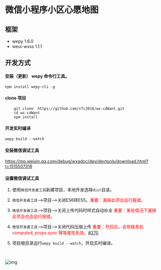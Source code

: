 # 微信小程序小区心愿地图
## 框架
- wepy 1.6.0 
- weui-wxss 1.1.1
## 开发方式
#### 安装（更新） wepy 命令行工具。
```console
npm install wepy-cli -g
```
#### clone 项目
```
    git clone  https://github.com/cfc2018/wx-cdWant.git
    cd wx-cdWant
    npm install
```

#### 开发实时编译

```console
wepy build --watch
```
#### 安装微信调试工具
https://mp.weixin.qq.com/debug/wxadoc/dev/devtools/download.html?t=1515507318

#### 设置微信调试工具

1. 使用`微信开发者工具`新建项目，本地开发选择`dist`目录。

2. `微信开发者工具`-->项目-->关闭ES6转ES5。<font style="color:red">重要：漏掉此项会运行报错。</font>

3. `微信开发者工具`-->项目-->关闭上传代码时样式自动补全 <font style="color:red">重要：某些情况下漏掉此项会也会运行报错。</font>

4. `微信开发者工具`-->项目-->关闭代码压缩上传 <font style="color:red">重要：开启后，会导致真机computed, props.sync 等等属性失效。[#270](https://github.com/wepyjs/wepy/issues/270)</font>

5. 项目根目录运行`wepy build --watch`，开启实时编译。

   ​

![img](https://image.ibb.co/jFQE46/20180109225526.png)